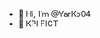 - 👋 Hi, I’m @YarKo04
- 👀 KPI FICT

<!---
YarKo04/YarKo04 is a ✨ special ✨ repository because its `README.md` (this file) appears on your GitHub profile.
You can click the Preview link to take a look at your changes.
--->
